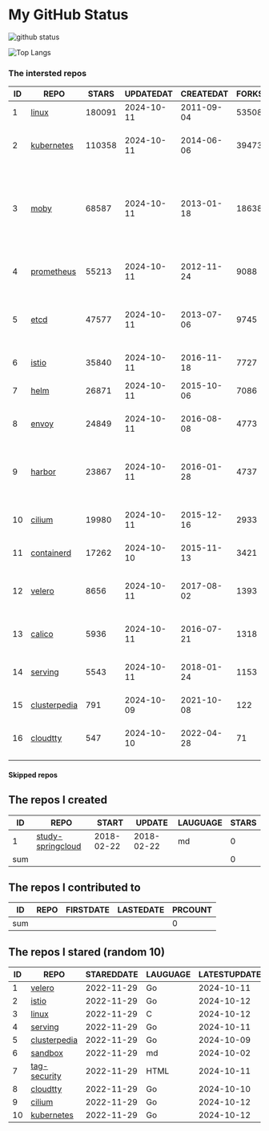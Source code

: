 # My GitHub Status

<img src="https://github-readme-stats-1.yihong0618.vercel.app/api?username=daoqingniu&show_icons=true&&&hide_title=true&count_private=true" alt="github status" />

![Top Langs](https://github-readme-stats-1.yihong0618.vercel.app/api/top-langs/?username=daoqingniu&layout=compact)

<!--START_SECTION:github_repos-->
### The intersted repos
| ID |                              REPO                               | STARS  | UPDATEDAT  | CREATEDAT  | FORKSCOUNT |                                                DESCRIPTIONS                                                |
|----|-----------------------------------------------------------------|--------|------------|------------|------------|------------------------------------------------------------------------------------------------------------|
|  1 | [linux](https://github.com/torvalds/linux)                      | 180091 | 2024-10-11 | 2011-09-04 |      53508 | Linux kernel source tree                                                                                   |
|  2 | [kubernetes](https://github.com/kubernetes/kubernetes)          | 110358 | 2024-10-11 | 2014-06-06 |      39473 | Production-Grade Container Scheduling and Management                                                       |
|  3 | [moby](https://github.com/moby/moby)                            |  68587 | 2024-10-11 | 2013-01-18 |      18638 | The Moby Project - a collaborative project for the container ecosystem to assemble container-based systems |
|  4 | [prometheus](https://github.com/prometheus/prometheus)          |  55213 | 2024-10-11 | 2012-11-24 |       9088 | The Prometheus monitoring system and time series database.                                                 |
|  5 | [etcd](https://github.com/etcd-io/etcd)                         |  47577 | 2024-10-11 | 2013-07-06 |       9745 | Distributed reliable key-value store for the most critical data of a distributed system                    |
|  6 | [istio](https://github.com/istio/istio)                         |  35840 | 2024-10-11 | 2016-11-18 |       7727 | Connect, secure, control, and observe services.                                                            |
|  7 | [helm](https://github.com/helm/helm)                            |  26871 | 2024-10-11 | 2015-10-06 |       7086 | The Kubernetes Package Manager                                                                             |
|  8 | [envoy](https://github.com/envoyproxy/envoy)                    |  24849 | 2024-10-11 | 2016-08-08 |       4773 | Cloud-native high-performance edge/middle/service proxy                                                    |
|  9 | [harbor](https://github.com/goharbor/harbor)                    |  23867 | 2024-10-11 | 2016-01-28 |       4737 | An open source trusted cloud native registry project that stores, signs, and scans content.                |
| 10 | [cilium](https://github.com/cilium/cilium)                      |  19980 | 2024-10-11 | 2015-12-16 |       2933 | eBPF-based Networking, Security, and Observability                                                         |
| 11 | [containerd](https://github.com/containerd/containerd)          |  17262 | 2024-10-10 | 2015-11-13 |       3421 | An open and reliable container runtime                                                                     |
| 12 | [velero](https://github.com/vmware-tanzu/velero)                |   8656 | 2024-10-11 | 2017-08-02 |       1393 | Backup and migrate Kubernetes applications and their persistent volumes                                    |
| 13 | [calico](https://github.com/projectcalico/calico)               |   5936 | 2024-10-11 | 2016-07-21 |       1318 | Cloud native networking and network security                                                               |
| 14 | [serving](https://github.com/knative/serving)                   |   5543 | 2024-10-11 | 2018-01-24 |       1153 | Kubernetes-based, scale-to-zero, request-driven compute                                                    |
| 15 | [clusterpedia](https://github.com/clusterpedia-io/clusterpedia) |    791 | 2024-10-09 | 2021-10-08 |        122 | The Encyclopedia of Kubernetes clusters                                                                    |
| 16 | [cloudtty](https://github.com/cloudtty/cloudtty)                |    547 | 2024-10-10 | 2022-04-28 |         71 | A Friendly Kubernetes CloudShell (Web Terminal) !                                                          |



#### Skipped repos
<!--END_SECTION:github_repos-->

<!--START_SECTION:my_github-->
## The repos I created
| ID  |                                 REPO                                 |   START    |   UPDATE   | LAUGUAGE | STARS |
|-----|----------------------------------------------------------------------|------------|------------|----------|-------|
|   1 | [study-springcloud](https://github.com/daoqingniu/study-springcloud) | 2018-02-22 | 2018-02-22 | md       |     0 |
| sum |                                                                      |            |            |          |     0 |

## The repos I contributed to
| ID  | REPO | FIRSTDATE | LASTEDATE | PRCOUNT |
|-----|------|-----------|-----------|---------|
| sum |      |           |           |       0 |

## The repos I stared (random 10)
| ID |                              REPO                               | STAREDDATE | LAUGUAGE | LATESTUPDATE |
|----|-----------------------------------------------------------------|------------|----------|--------------|
|  1 | [velero](https://github.com/vmware-tanzu/velero)                | 2022-11-29 | Go       | 2024-10-11   |
|  2 | [istio](https://github.com/istio/istio)                         | 2022-11-29 | Go       | 2024-10-12   |
|  3 | [linux](https://github.com/torvalds/linux)                      | 2022-11-29 | C        | 2024-10-12   |
|  4 | [serving](https://github.com/knative/serving)                   | 2022-11-29 | Go       | 2024-10-11   |
|  5 | [clusterpedia](https://github.com/clusterpedia-io/clusterpedia) | 2022-11-29 | Go       | 2024-10-09   |
|  6 | [sandbox](https://github.com/cncf/sandbox)                      | 2022-11-29 | md       | 2024-10-02   |
|  7 | [tag-security](https://github.com/cncf/tag-security)            | 2022-11-29 | HTML     | 2024-10-11   |
|  8 | [cloudtty](https://github.com/cloudtty/cloudtty)                | 2022-11-29 | Go       | 2024-10-10   |
|  9 | [cilium](https://github.com/cilium/cilium)                      | 2022-11-29 | Go       | 2024-10-12   |
| 10 | [kubernetes](https://github.com/kubernetes/kubernetes)          | 2022-11-29 | Go       | 2024-10-12   |

<!--END_SECTION:my_github-->
